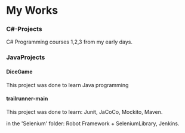 # My Works

### C#-Projects

C# Programming courses 1,2,3 from my early days.

### JavaProjects

#### DiceGame

This project was done to learn Java programming

#### trailrunner-main

This project was done to learn: Junit, JaCoCo, Mockito, Maven.

in the 'Selenium' folder: Robot Framework + SeleniumLibrary, Jenkins.
